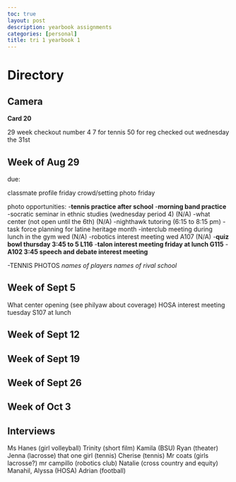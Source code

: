 ```yaml
---
toc: true
layout: post
description: yearbook assignments
categories: [personal]
title: tri 1 yearbook 1
---
```

# Directory

## Camera

**Card 20**

29 week checkout number 4
7 for tennis
50 for reg
checked out wednesday the 31st

## Week of Aug 29

due:

classmate profile friday
crowd/setting photo friday

photo opportunities: 
-**tennis practice after school**
-**morning band practice**
-socratic seminar in ethnic studies (wednesday period 4) (N/A)
-what center (not open until the 6th) (N/A)
-nighthawk tutoring (6:15 to 8:15 pm)
-task force planning for latine heritage month 
-interclub meeting during lunch in the gym wed (N/A)
-robotics interest meeting wed A107 (N/A)
-**quiz bowl thursday 3:45 to 5 L116**
-**talon interest meeting friday at lunch G115**
-**A102 3:45 speech and debate interest meeting**



-TENNIS PHOTOS
*names of players*
*names of rival school*



## Week of Sept 5
What center opening (see philyaw about coverage)
HOSA interest meeting tuesday S107 at lunch

## Week of Sept 12



## Week of Sept 19



## Week of Sept 26



## Week of Oct 3

## Interviews

Ms Hanes (girl volleyball)
Trinity (short film)
Kamila (BSU)
Ryan (theater)
Jenna (lacrosse)
that one girl (tennis)
Cherise (tennis)
Mr coats (girls lacrosse?)
mr campillo (robotics club)
Natalie (cross country and equity)
Manahil, Alyssa (HOSA)
Adrian (football)










